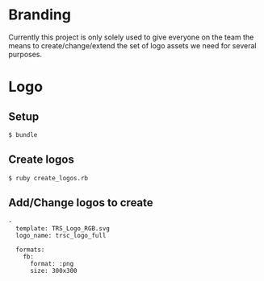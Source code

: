 Branding
========
Currently this project is only solely used to give everyone on the team the means to create/change/extend the set of logo assets we need for several purposes.

# Logo 
## Setup
    $ bundle
    
## Create logos
    $ ruby create_logos.rb
    
## Add/Change logos to create
  
    -
      template: TRS_Logo_RGB.svg
      logo_name: trsc_logo_full
  
      formats:
        fb:
          format: :png
          size: 300x300
